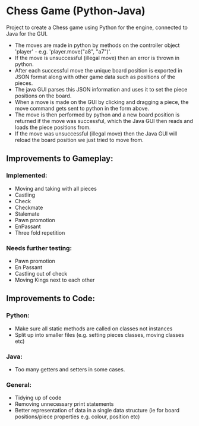 # Chess Game (Python-Java)
Project to create a Chess game using Python for the engine, connected to Java for the GUI.
* The moves are made in python by methods on the controller object 'player' - e.g. 'player.move("a8", "a7")'.
* If the move is unsuccessful (illegal move) then an error is thrown in python.
* After each successful move the unique board position is exported in JSON format along with other game data
  such as positions of the pieces.
* The java GUI parses this JSON information and uses it to set the piece positions on the board.
* When a move is made on the GUI by clicking and dragging a piece, the move command gets sent to
  python in the form above.
* The move is then performed by python and a new board position is returned if the move was
  successful, which the Java GUI then reads and loads the piece positions from.
* If the move was unsuccessful (illegal move) then the Java GUI will reload the board position
    we just tried to move from.


## Improvements to Gameplay:
### Implemented:
* Moving and taking with all pieces
* Castling
* Check
* Checkmate
* Stalemate
* Pawn promotion
* EnPassant
* Three fold repetition

### Needs further testing:
* Pawn promotion
* En Passant
* Castling out of check
* Moving Kings next to each other

## Improvements to Code:
### Python:
* Make sure all static methods are called on classes not instances
* Split up into smaller files (e.g. setting pieces classes, moving classes etc)
### Java:
* Too many getters and setters in some cases.
### General:
* Tidying up of code
* Removing unnecessary print statements
* Better representation of data in a single data structure (ie for board positions/piece properties e.g. colour, position etc)

